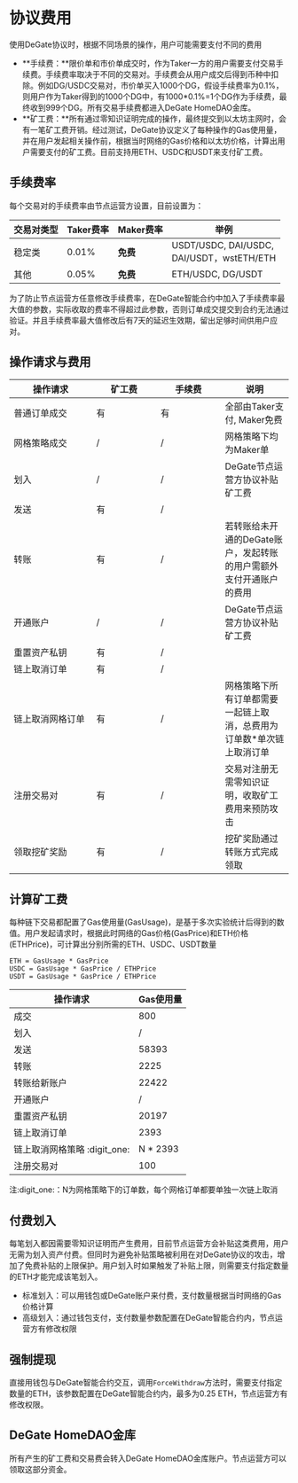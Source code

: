 # 协议费用

使用DeGate协议时，根据不同场景的操作，用户可能需要支付不同的费用

* **手续费：**限价单和市价单成交时，作为Taker一方的用户需要支付交易手续费。手续费率取决于不同的交易对。手续费会从用户成交后得到币种中扣除。例如DG/USDC交易对，市价单买入1000个DG，假设手续费率为0.1%，则用户作为Taker得到的1000个DG中，有1000\*0.1%=1个DG作为手续费，最终收到999个DG。所有交易手续费都进入DeGate HomeDAO金库。
* **矿工费：**所有通过零知识证明完成的操作，最终提交到以太坊主网时，会有一笔矿工费开销。经过测试，DeGate协议定义了每种操作的Gas使用量，并在用户发起相关操作前，根据当时网络的Gas价格和以太坊价格，计算出用户需要支付的矿工费。目前支持用ETH、USDC和USDT来支付矿工费。

## 手续费率 <a href="#trading-fee-rate" id="trading-fee-rate"></a>

每个交易对的手续费率由节点运营方设置，目前设置为：

<table data-card-size="large" data-view="cards" data-full-width="false"><thead><tr><th>交易对类型</th><th>Taker费率</th><th>Maker费率</th><th>举例</th></tr></thead><tbody><tr><td>稳定类</td><td>0.01%</td><td><strong>免费</strong></td><td>USDT/USDC, DAI/USDC,<br>DAI/USDT，wstETH/ETH</td></tr><tr><td>其他</td><td>0.05%</td><td><strong>免费</strong></td><td>ETH/USDC, DG/USDT</td></tr></tbody></table>

为了防止节点运营方任意修改手续费率，在DeGate智能合约中加入了手续费率最大值的参数，实际收取的费率不得超过此参数，否则订单成交提交到合约无法通过验证。并且手续费率最大值修改后有7天的延迟生效期，留出足够时间供用户应对。

## 操作请求与费用

<table><thead><tr><th width="133">操作请求</th><th width="100">矿工费</th><th width="100">手续费</th><th>说明</th></tr></thead><tbody><tr><td>普通订单成交</td><td>有</td><td>有</td><td>全部由Taker支付, Maker免费</td></tr><tr><td>网格策略成交</td><td>/</td><td>/</td><td>网格策略下均为Maker单</td></tr><tr><td>划入</td><td>/</td><td>/</td><td>DeGate节点运营方协议补贴矿工费</td></tr><tr><td>发送</td><td>有</td><td>/</td><td></td></tr><tr><td>转账</td><td>有</td><td>/</td><td>若转账给未开通的DeGate账户，发起转账的用户需额外支付开通账户的费用</td></tr><tr><td>开通账户</td><td>/</td><td>/</td><td>DeGate节点运营方协议补贴矿工费</td></tr><tr><td>重置资产私钥</td><td>有</td><td>/</td><td></td></tr><tr><td>链上取消订单</td><td>有</td><td>/</td><td></td></tr><tr><td>链上取消网格订单</td><td>有</td><td>/</td><td>网格策略下所有订单都需要一起链上取消，总费用为订单数*单次链上取消订单</td></tr><tr><td>注册交易对</td><td>有</td><td>/</td><td>交易对注册无需零知识证明，收取矿工费用来预防攻击</td></tr><tr><td>领取挖矿奖励</td><td>有</td><td>/</td><td>挖矿奖励通过转账方式完成领取</td></tr></tbody></table>

## 计算矿工费

每种链下交易都配置了Gas使用量(GasUsage)，是基于多次实验统计后得到的数值。用户发起请求时，根据此时网络的Gas价格(GasPrice)和ETH价格(ETHPrice)，可计算出分别所需的ETH、USDC、USDT数量

```
ETH = GasUsage * GasPrice
USDC = GasUsage * GasPrice / ETHPrice
USDT = GasUsage * GasPrice / ETHPrice
```

| 操作请求                  | Gas使用量    |
| --------------------- | --------- |
| 成交                    | 800       |
| 划入                    | /         |
| 发送                    | 58393     |
| 转账                    | 2225      |
| 转账给新账户                | 22422     |
| 开通账户                  | /         |
| 重置资产私钥                | 20197     |
| 链上取消订单                | 2393      |
| 链上取消网格策略 :digit\_one: | N \* 2393 |
| 注册交易对                 | 100       |

注:digit\_one:：N为网格策略下的订单数，每个网格订单都要单独一次链上取消

###

## 付费划入

每笔划入都因需要零知识证明而产生费用，目前节点运营方会补贴这类费用，用户无需为划入资产付费。但同时为避免补贴策略被利用在对DeGate协议的攻击，增加了免费补贴的上限保护。用户划入时如果触发了补贴上限，则需要支付指定数量的ETH才能完成该笔划入。

* 标准划入：可以用钱包或DeGate账户来付费，支付数量根据当时网络的Gas价格计算
* 高级划入：通过钱包支付，支付数量参数配置在DeGate智能合约内，节点运营方有修改权限

## 强制提现

直接用钱包与DeGate智能合约交互，调用`ForceWithdraw`方法时，需要支付指定数量的ETH，该参数配置在DeGate智能合约内，最多为0.25 ETH，节点运营方有修改权限。

## DeGate HomeDAO金库

所有产生的矿工费和交易费会转入DeGate HomeDAO金库账户。节点运营方可以领取这部分资金。
